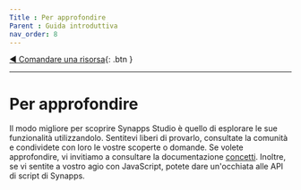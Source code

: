 ```yaml
---
Title : Per approfondire
Parent : Guida introduttiva
nav_order: 8
---
```


[◀ Comandare una risorsa](./command-redy.md){: .btn }

------

# Per approfondire

Il modo migliore per scoprire Synapps Studio è quello di esplorare le sue funzionalità utilizzandolo. Sentitevi liberi di provarlo, consultate la comunità e condividete con loro le vostre scoperte o domande.
Se volete approfondire, vi invitiamo a consultare la documentazione [concetti](../concepts/). Inoltre, se vi sentite a vostro agio con JavaScript, potete dare un'occhiata alle API di script di Synapps.
